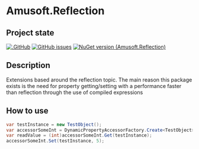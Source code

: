 # Amusoft.Reflection

## Project state

[![.GitHub](https://github.com/taori/Amusoft.Reflection/actions/workflows/dotnet.yml/badge.svg)](https://github.com/taori/Amusoft.Reflection/actions/workflows/dotnet.yml)
[![GitHub issues](https://img.shields.io/github/issues/taori/Amusoft.Reflection)](https://github.com/taori/Amusoft.Reflection/issues)
[![NuGet version (Amusoft.Reflection)](https://img.shields.io/nuget/v/Amusoft.Reflection.svg)](https://www.nuget.org/packages/Amusoft.Reflection/)

## Description

Extensions based around the reflection topic. The main reason this package exists is the need for property getting/setting with a performance faster than reflection through the use of compiled expressions

## How to use

```cs
var testInstance = new TestObject();
var accessorSomeInt = DynamicPropertyAccessorFactory.Create<TestObject>(d => d.SomeInt);
var readValue = (int)accessorSomeInt.Get(testInstance);
accessorSomeInt.Set(testInstance, 5);
```
